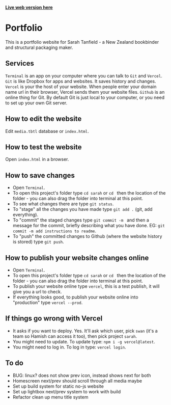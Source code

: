 [**Live web version here**](https://sarahtanfield.now.sh/)

# Portfolio

This is a portfolio website for Sarah Tanfield - a New Zealand bookbinder and structural packaging maker.

## Services

`Terminal` is an app on your computer where you can talk to `Git` and `Vercel`.
`Git` is like Dropbox for apps and websites. It saves history and changes.
`Vercel` is your the host of your website. When people enter your domain name url in their browser, Vercel sends them your website files.
`Github` is an online thing for Git. By default Git is just local to your computer, or you need to set up your own Git server.

## How to edit the website

Edit `media.tbtl` database or `index.html`.

## How to test the website

Open `index.html` in a browser.

## How to save changes

- Open `Terminal`.
- To open this project's folder type `cd sarah` or `cd ` then the location of the folder - you can also drag the folder into terminal at this point.
- To see what changes there are type `git status`.
- To "stage" all the changes you have made type `git add .` (git, add everything).
- To "commit" the staged changes type `git commit -m ` and then a message for the commit, briefly describing what you have done. EG: `git commit -m add instructions to readme`.
- To "push" the committed changes to Github (where the website history is stored) type `git push`.

## How to publish your website changes online

- Open `Terminal`.
- To open this project's folder type `cd sarah` or `cd ` then the location of the folder - you can also drag the folder into terminal at this point.
- To publish your website online type `vercel`, this is a test publish, it will give you a url to check.
- If everything looks good, to publish your website online into "production" type `vercel --prod`.

## If things go wrong with Vercel

- It asks if you want to deploy. Yes. It'll ask which user, pick `swan` (it's a team so Hamish can access it too), then pick project `sarah`.
- You might need to update. To update type: `npm i -g vercel@latest`.
- You might need to log in. To log in type: `vercel login`.

## To do
- BUG: linux? does not show prev icon, instead shows next for both
- Homescreen next/prev should scroll through all media maybe
- Set up build system for static no-js website
- Set up lightbox next/prev system to work with build
- Refactor clean up menu title system
